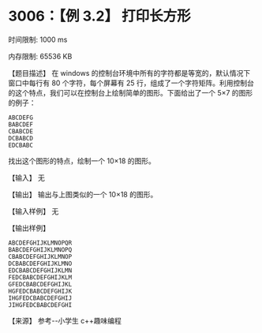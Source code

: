 # 3006：【例 3.2】 打印长方形

时间限制: 1000 ms

内存限制: 65536 KB

【题目描述】
在 windows 的控制台环境中所有的字符都是等宽的，默认情况下窗口中每行有 80 个字符，每个屏幕有 25 行，组成了一个字符矩阵。利用控制台的这个特点，我们可以在控制台上绘制简单的图形。下面给出了一个 5×7 的图形的例子：

```
ABCDEFG
BABCDEF
CBABCDE
DCBABCD
EDCBABC
```

找出这个图形的特点，绘制一个 10×18 的图形。

【输入】
无

【输出】
输出与上图类似的一个 10×18 的图形。

【输入样例】
无

【输出样例】

```
ABCDEFGHIJKLMNOPQR
BABCDEFGHIJKLMNOPQ
CBABCDEFGHIJKLMNOP
DCBABCDEFGHIJKLMNO
EDCBABCDEFGHIJKLMN
FEDCBABCDEFGHIJKLM
GFEDCBABCDEFGHIJKL
HGFEDCBABCDEFGHIJK
IHGFEDCBABCDEFGHIJ
JIHGFEDCBABCDEFGHI
```

【来源】
参考--小学生 c++趣味编程
